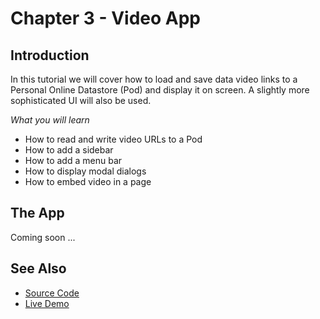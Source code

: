 # Chapter 3 - Video App

## Introduction

In this tutorial we will cover how to load and save data video links to a Personal Online Datastore (Pod) and display it on screen.  A slightly more sophisticated UI will also be used.

*What you will learn*

* How to read and write video URLs to a Pod
* How to add a sidebar
* How to add a menu bar
* How to display modal dialogs
* How to embed video in a page


## The App

Coming soon ...

## See Also

* [Source Code](https://github.com/melvincarvalho/video)
* [Live Demo](http://melvincarvalho.github.io/video/)
